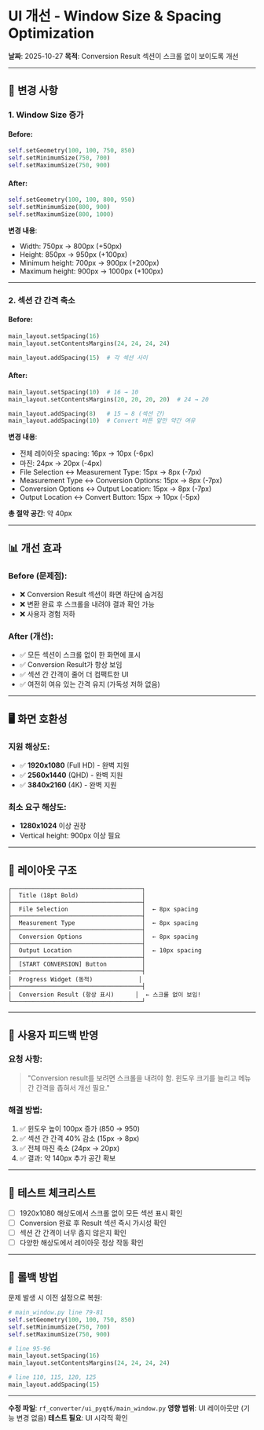 # UI 개선 - Window Size & Spacing Optimization

**날짜**: 2025-10-27
**목적**: Conversion Result 섹션이 스크롤 없이 보이도록 개선

---

## 🔧 변경 사항

### 1. Window Size 증가

#### Before:
```python
self.setGeometry(100, 100, 750, 850)
self.setMinimumSize(750, 700)
self.setMaximumSize(750, 900)
```

#### After:
```python
self.setGeometry(100, 100, 800, 950)
self.setMinimumSize(800, 900)
self.setMaximumSize(800, 1000)
```

**변경 내용**:
- Width: 750px → 800px (+50px)
- Height: 850px → 950px (+100px)
- Minimum height: 700px → 900px (+200px)
- Maximum height: 900px → 1000px (+100px)

---

### 2. 섹션 간 간격 축소

#### Before:
```python
main_layout.setSpacing(16)
main_layout.setContentsMargins(24, 24, 24, 24)

main_layout.addSpacing(15)  # 각 섹션 사이
```

#### After:
```python
main_layout.setSpacing(10)  # 16 → 10
main_layout.setContentsMargins(20, 20, 20, 20)  # 24 → 20

main_layout.addSpacing(8)   # 15 → 8 (섹션 간)
main_layout.addSpacing(10)  # Convert 버튼 앞만 약간 여유
```

**변경 내용**:
- 전체 레이아웃 spacing: 16px → 10px (-6px)
- 마진: 24px → 20px (-4px)
- File Selection ↔ Measurement Type: 15px → 8px (-7px)
- Measurement Type ↔ Conversion Options: 15px → 8px (-7px)
- Conversion Options ↔ Output Location: 15px → 8px (-7px)
- Output Location ↔ Convert Button: 15px → 10px (-5px)

**총 절약 공간**: 약 40px

---

## 📊 개선 효과

### Before (문제점):
- ❌ Conversion Result 섹션이 화면 하단에 숨겨짐
- ❌ 변환 완료 후 스크롤을 내려야 결과 확인 가능
- ❌ 사용자 경험 저하

### After (개선):
- ✅ 모든 섹션이 스크롤 없이 한 화면에 표시
- ✅ Conversion Result가 항상 보임
- ✅ 섹션 간 간격이 줄어 더 컴팩트한 UI
- ✅ 여전히 여유 있는 간격 유지 (가독성 저하 없음)

---

## 🖥️ 화면 호환성

### 지원 해상도:
- ✅ **1920x1080** (Full HD) - 완벽 지원
- ✅ **2560x1440** (QHD) - 완벽 지원
- ✅ **3840x2160** (4K) - 완벽 지원

### 최소 요구 해상도:
- **1280x1024** 이상 권장
- Vertical height: 900px 이상 필요

---

## 📐 레이아웃 구조

```
┌─────────────────────────────────────┐
│  Title (18pt Bold)                  │
├─────────────────────────────────────┤
│  File Selection                     │  ← 8px spacing
├─────────────────────────────────────┤
│  Measurement Type                   │  ← 8px spacing
├─────────────────────────────────────┤
│  Conversion Options                 │  ← 8px spacing
├─────────────────────────────────────┤
│  Output Location                    │  ← 10px spacing
├─────────────────────────────────────┤
│  [START CONVERSION] Button          │
├─────────────────────────────────────┤
│  Progress Widget (동적)             │
├─────────────────────────────────────┤
│  Conversion Result (항상 표시)      │  ← 스크롤 없이 보임!
└─────────────────────────────────────┘
```

---

## 🎯 사용자 피드백 반영

### 요청 사항:
> "Conversion result를 보려면 스크롤을 내려야 함.
> 윈도우 크기를 늘리고 메뉴 간 간격을 좁혀서 개선 필요."

### 해결 방법:
1. ✅ 윈도우 높이 100px 증가 (850 → 950)
2. ✅ 섹션 간 간격 40% 감소 (15px → 8px)
3. ✅ 전체 마진 축소 (24px → 20px)
4. ✅ 결과: 약 140px 추가 공간 확보

---

## 📝 테스트 체크리스트

- [ ] 1920x1080 해상도에서 스크롤 없이 모든 섹션 표시 확인
- [ ] Conversion 완료 후 Result 섹션 즉시 가시성 확인
- [ ] 섹션 간 간격이 너무 좁지 않은지 확인
- [ ] 다양한 해상도에서 레이아웃 정상 작동 확인

---

## 🔄 롤백 방법

문제 발생 시 이전 설정으로 복원:

```python
# main_window.py line 79-81
self.setGeometry(100, 100, 750, 850)
self.setMinimumSize(750, 700)
self.setMaximumSize(750, 900)

# line 95-96
main_layout.setSpacing(16)
main_layout.setContentsMargins(24, 24, 24, 24)

# line 110, 115, 120, 125
main_layout.addSpacing(15)
```

---

**수정 파일**: `rf_converter/ui_pyqt6/main_window.py`
**영향 범위**: UI 레이아웃만 (기능 변경 없음)
**테스트 필요**: UI 시각적 확인
